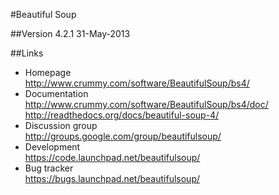 #Beautiful Soup

##Version
4.2.1  31-May-2013




##Links
+ Homepage  
http://www.crummy.com/software/BeautifulSoup/bs4/  
+ Documentation  
http://www.crummy.com/software/BeautifulSoup/bs4/doc/  
http://readthedocs.org/docs/beautiful-soup-4/  
+ Discussion group  
http://groups.google.com/group/beautifulsoup/  
+ Development  
https://code.launchpad.net/beautifulsoup/  
+ Bug tracker  
https://bugs.launchpad.net/beautifulsoup/  
